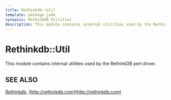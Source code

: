 ```yaml
---
title: Rethinkdb::Util
template: package.jade
synopsis: RethinkDB Utilities
description: This module contains internal utilities used by the RethinkDB perl driver.
---
```

# Rethinkdb::Util

This module contains internal utilities used by the RethinkDB perl driver.

## SEE ALSO

[Rethinkdb](/perl-rethinkdb/rethinkdb), [http://rethinkdb.com](http://rethinkdb.com)